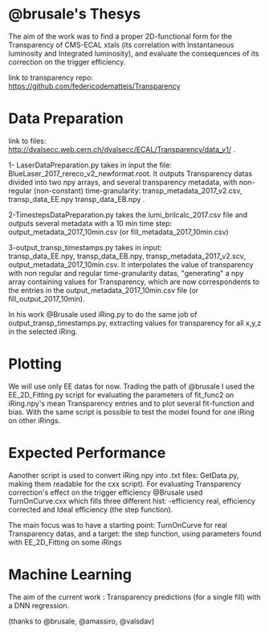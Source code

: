 # @brusale's Thesys 
The aim of the work was to find a proper 2D-functional form for the Transparency of CMS-ECAL xtals (its correlation with Instantaneous luminosity and Integrated luminosity), and evaluate the consequences of its correction on the trigger efficiency.

link to transparency repo: https://github.com/federicodematteis/Transparency

# Data Preparation
link to files: http://dvalsecc.web.cern.ch/dvalsecc/ECAL/Transparency/data_v1/ .

1- LaserDataPreparation.py takes in input the file:
BlueLaser_2017_rereco_v2_newformat.root.
It outputs Transparency datas divided into two npy arrays, and several transparency metadata, with non-regular (non-constant) time-granularity: transp_metadata_2017_v2.csv, transp_data_EE.npy transp_data_EB.npy .

2-TimestepsDataPreparation.py takes the lumi_brilcalc_2017.csv file and outputs several metadata with a 10 min time step: output_metadata_2017_10min.csv (or fill_metadata_2017_10min.csv)

3-output_transp_timestamps.py takes in input:  
transp_data_EE.npy, transp_data_EB.npy, transp_metadata_2017_v2.scv, output_metadata_2017_10min.csv.
It interpolates the value of transparency with non regular and regular time-granularity datas, "generating" a npy array containing values for Transparency, which are now correspondents to the entries in the output_metadata_2017_10min.csv file (or fill_output_2017_10min).

In his work @Brusale used iRing.py to do the same job of output_transp_timestamps.py, extracting values for transparency for all x,y,z in the selected iRing.

# Plotting
We will use only EE datas for now.
Trading the path of @brusale I used the EE_2D_Fitting.py script for evaluating the parameters of fit_func2 on iRing<num>.npy's  mean Transparency entries and to plot several fit-function and bias.
With the same script is possible to test the model found for one iRing on other iRings.

# Expected Performance
Aanother script is used to convert iRing<num>.npy into .txt files: GetData.py, making them readable for the cxx script).
For evaluating Transparency correction's effect on the trigger efficiency @Brusale used TurnOnCurve.cxx which fills three different hist: -efficiency real, efficiency corrected and Ideal efficiency (the step function).
 
The main focus was to have a starting point: TurnOnCurve for real Transparency datas, and a target: the step function, using parameters found with EE_2D_Fitting on some iRings

# Machine Learning 
The aim of the current work : Transparency predictions (for a single fill) with a DNN regression.
 
(thanks to @brusale, @amassiro, @valsdav)
